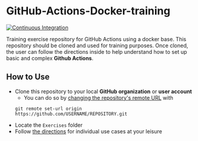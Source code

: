 # GitHub-Actions-Docker-training

[![Continuous Integration](https://github.com/githubschool/pub-sec-t3-Derek-Chang-BCBSA/actions/workflows/ci.yml/badge.svg)](https://github.com/githubschool/pub-sec-t3-Derek-Chang-BCBSA/actions/workflows/ci.yml)

Training exercise repository for GitHub Actions using a docker base. This repository should be cloned and used for training purposes. Once cloned, the user can follow the directions inside to help understand how to set up basic and complex **Github Actions**.

## How to Use
- Clone this repository to your local **GitHub organization** or **user account**
  - You can do so by [changing the repository's remote URL](https://docs.github.com/en/free-pro-team@latest/github/using-git/changing-a-remotes-url) with 
  ```
  git remote set-url origin https://github.com/USERNAME/REPOSITORY.git
  ```
- Locate the `Exercises` folder
- Follow [the directions](https://github.com/githubtraining/GitHub-Actions-Docker-training/blob/main/Exercises/README.md) for individual use cases at your leisure
